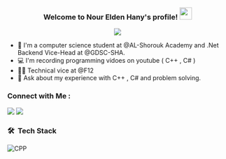 <h3 align="center">
  Welcome to Nour Elden Hany's profile!
  <img src="https://media.giphy.com/media/hvRJCLFzcasrR4ia7z/giphy.gif" width="28">
</h3>
<p align="center">
  <a href="https://github.com/DenverCoder1/readme-typing-svg"><img src="https://readme-typing-svg.herokuapp.com/?lines=Computer%20Science%20Student;Now%20is%20Better%20To%20Start&font=Fira%20Code&center=true&width=440&height=45&color=f75c7e&vCenter=true&size=22"></a>
</p> 

- 🏢 I'm a computer science student at @AL-Shorouk Academy and .Net Backend Vice-Head at @GDSC-SHA.
- 💻 I'm recording programming vidoes on youtube ( C++ , C# )
- 👨‍💻 Technical vice at @F12
- 💬 Ask about my experience with C++ , C# and problem solving.  



### Connect with Me :

<a href="www.linkedin.com/in/noureldenhany" target="_blank"><img src="https://img.shields.io/badge/-Nour%20Elden%20Hany-0077B5?style=for-the-badge&logo=Linkedin&logoColor=white"/></a>
<a href="https://www.youtube.com/channel/UCJ70r4VUEnuY8cLVu1M9U8w" target="_blank"><img src="https://img.shields.io/badge/-Nour%20Elden%20Hany-0077B5?style=for-the-badge&logo=Youtube&logoColor=red"/></a>


### 🛠 &nbsp;Tech Stack
![CPP](https://img.shields.io/badge/-C++-05122A?style=flat&logo=CPP&logoColor=1572B6)&nbsp;
